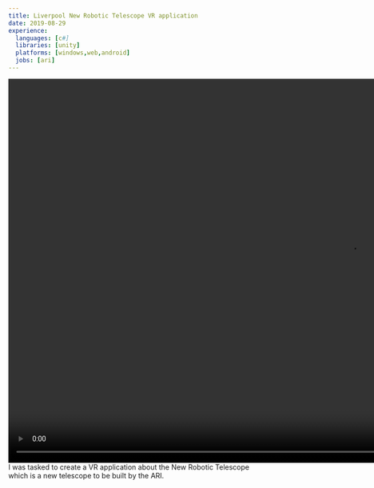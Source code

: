 ```yaml
---
title: Liverpool New Robotic Telescope VR application
date: 2019-08-29
experience:
  languages: [c#]
  libraries: [unity]
  platforms: [windows,web,android]
  jobs: [ari]
---
```

<video width="1366" height="768" controls>
  <source src="{{site.url}}/uploads/projects/ARI_TelescopePreview.mp4" type="video/mp4">
Your browser does not support the video tag.
</video>
I was tasked to create a VR application about the New Robotic Telescope which is a new telescope to be built by the ARI.
